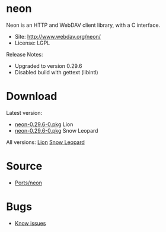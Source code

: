 

# neon #

Neon is an HTTP and WebDAV client library, with a C interface.

  * Site: http://www.webdav.org/neon/
  * License: LGPL

Release Notes:
  * Upgraded to version 0.29.6
  * Disabled build with gettext (libintl)


# Download #

Latest version:
  * [neon-0.29.6-0.pkg](http://code.google.com/p/rudix/downloads/detail?name=neon-0.29.6-0.pkg) Lion
  * [neon-0.29.6-0.pkg](http://code.google.com/p/rudix-snowleopard/downloads/detail?name=neon-0.29.6-0.pkg) Snow Leopard

All versions: [Lion](http://code.google.com/p/rudix/downloads/list?q=neon) [Snow Leopard](http://code.google.com/p/rudix-snowleopard/downloads/list?q=neon)

# Source #
  * [Ports/neon](http://code.google.com/p/rudix/source/browse/Ports/neon)

# Bugs #
  * [Know issues](http://code.google.com/p/rudix/issues/list?q=neon)
